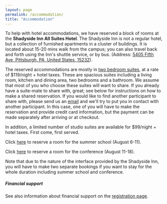 ```yaml
---
layout: page
permalink: /accommodation/
title: "Accommodation"
---
```


To help with hotel accommodations, we have reserved a block of rooms at the
**Shadyside Inn All Suites Hotel**. The Shadyside Inn is not a regular hotel,
but a collection of furnished apartments in a cluster of buildings.  It is
located about 15-20 mins walk from the campus; you can also travel back and
forth using the Inn's shuttle service, or by bus. (Address: [5405 Fifth Ave,
Pittsburgh, PA, United States, 15232](https://maps.google.com/?q=5405+Fifth+Ave,+Pittsburgh,+PA,+United+States,+15232)).

The reserved accommodations are mostly in [two bedroom
suites](http://www.shadysideinn.com/hotel-suites/two-bedroom-suite/), at a rate
of $119/night + hotel taxes. These are spacious suites including a living room,
kitchen and dining area, two bedrooms and a bathroom. We assume that most of you
who choose these suites will want to share. If you already have a suite-mate to
share with, great; see below for instructions on how to make a shared
reservation. If you would like to find another participant to share with, please
send us an [email](mailto:hott2019conference@gmail.com) and we'll try to put you
in contact with another participant. In this case, one of you will have to make
the reservation and provide credit card information, but the payment can be made
separately after arriving or at checkout.
 
In addition, a limited number of studio suites are available for $99/night + 
hotel taxes. First come, first served.

Click [here](http://www.shadysideinn.com/pro/cmu-philosophy-hott-summer-school/) 
to reserve a room for the summer school (August 6-11).

Click [here](http://www.shadysideinn.com/pro/cmu-international-conference-hott/)
to reserve a room for the conference (August 11-18).

Note that due to the nature of the interface provided by the Shadyside Inn, you
will have to make two separate bookings if you want to stay for the whole
duration including summer school and conference.

##### Financial support

See also information about financial support on the [registration
page](/registration/).